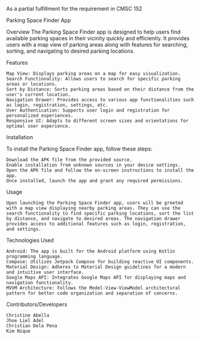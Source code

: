 As a partial fulfillment for the requirement in CMSC 152

Parking Space Finder App

Overview
    The Parking Space Finder app is designed to help users find available parking spaces in their vicinity quickly and efficiently. It provides users with a map view of parking areas along with features for searching, sorting, and navigating to desired parking locations.

Features

    Map View: Displays parking areas on a map for easy visualization.
    Search Functionality: Allows users to search for specific parking areas or locations.
    Sort by Distance: Sorts parking areas based on their distance from the user's current location.
    Navigation Drawer: Provides access to various app functionalities such as login, registration, settings, etc.
    User Authentication: Supports user login and registration for personalized experiences.
    Responsive UI: Adapts to different screen sizes and orientations for optimal user experience.


Installation

To install the Parking Space Finder app, follow these steps:

    Download the APK file from the provided source.
    Enable installation from unknown sources in your device settings.
    Open the APK file and follow the on-screen instructions to install the app.
    Once installed, launch the app and grant any required permissions.

Usage

    Upon launching the Parking Space Finder app, users will be greeted with a map view displaying nearby parking areas. They can use the search functionality to find specific parking locations, sort the list by distance, and navigate to desired areas. The navigation drawer provides access to additional features such as login, registration, and settings.


Technologies Used

    Android: The app is built for the Android platform using Kotlin programming language.
    Compose: Utilizes Jetpack Compose for building reactive UI components.
    Material Design: Adheres to Material Design guidelines for a modern and intuitive user interface.
    Google Maps API: Integrates Google Maps API for displaying maps and navigation functionality.
    MVVM Architecture: Follows the Model-View-ViewModel architectural pattern for better code organization and separation of concerns.

Contributors/Developers

    Christine Abella
    Jhoe Liel Adel
    Christian Dela Pena
    Kim Nique
